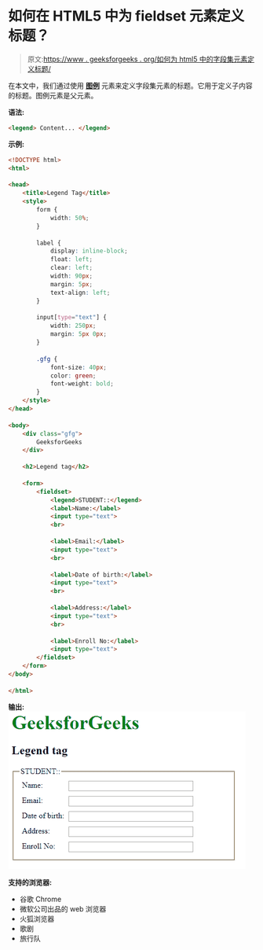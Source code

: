 # 如何在 HTML5 中为 fieldset 元素定义标题？

> 原文:[https://www . geeksforgeeks . org/如何为 html5 中的字段集元素定义标题/](https://www.geeksforgeeks.org/how-to-define-a-caption-for-a-fieldset-element-in-html5/)

在本文中，我们通过使用 **[图例](https://www.geeksforgeeks.org/html-legend-tag/)** 元素来定义字段集元素的标题。它用于定义子内容的标题。图例元素是父元素。

**语法:**

```html
<legend> Content... </legend>
```

**示例:**

```html
<!DOCTYPE html>
<html>

<head>
    <title>Legend Tag</title>
    <style>
        form {
            width: 50%;
        }

        label {
            display: inline-block;
            float: left;
            clear: left;
            width: 90px;
            margin: 5px;
            text-align: left;
        }

        input[type="text"] {
            width: 250px;
            margin: 5px 0px;
        }

        .gfg {
            font-size: 40px;
            color: green;
            font-weight: bold;
        }
    </style>
</head>

<body>
    <div class="gfg">
        GeeksforGeeks
    </div>

    <h2>Legend tag</h2>

    <form>
        <fieldset>
            <legend>STUDENT::</legend>
            <label>Name:</label>
            <input type="text">
            <br>

            <label>Email:</label>
            <input type="text">
            <br>

            <label>Date of birth:</label>
            <input type="text">
            <br>

            <label>Address:</label>
            <input type="text">
            <br>

            <label>Enroll No:</label>
            <input type="text">
        </fieldset>
    </form>
</body>

</html>
```

**输出:**
![legend tag](img/47a098de0f3d93f1c677d597cc5b3249.png)

**支持的浏览器:**

*   谷歌 Chrome
*   微软公司出品的 web 浏览器
*   火狐浏览器
*   歌剧
*   旅行队